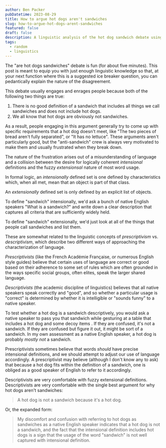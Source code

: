 ```yaml
---
author: Ben Packer
pubDatetime: 2023-08-29
title: How to argue hot dogs aren't sandwiches
slug: how-to-argue-hot-dogs-arent-sandwiches
featured: false
draft: false
description: A linguistic analysis of the hot dog sandwich debate using intensional vs extensional definitions
tags:
  - random
  - linguistics
---
```


The "are hot dogs sandwiches" debate is fun (for about five minutes). This post is meant to equip you with just enough linguistic knowledge so that, at your next function where this is a suggested ice breaker question, you can pedantically explain the nature of the disagreement.

This debate usually engages and enrages people because both of the following two things are true:

1. There is no good definition of a sandwich that includes all things we call sandwiches and does not include hot dogs.
2. We all know that hot dogs are obviously not sandwiches.

As a result, people engaging in this argument generally try to come up with specific requirements that a hot dog doesn't meet, like "The two pieces of bread aren't fully separated", or "It has no lettuce". These arguments aren't particularly good, but the "anti-sandwich" crew is always very motivated to make them and usually frustrated when they break down.

The nature of the frustration arises out of a misunderstanding of language and a collision between the desire for logically coherent *intensional* definitions and the fuzzy *extensionsal* nature of most word usage.

In formal logic, an *intensionally* defined set is one defined by characteristics which, when all met, mean that an object is part of that class.

An *extensionally* defined set is only defined by an explicit list of objects. 

To define "sandwich" intensionally, we'd ask a bunch of native English speakers "What is a sandwich?" and write down a clear description that captures all criteria that are sufficiently widely held.

To define "sandwich" extensionally, we'd just look at all of the things that people call sandwiches and list them.

These are somewhat related to the linguistic concepts of *prescriptivism* vs. *descriptivism*, which describe two different ways of approaching the characterization of language.

*Prescriptivists* (like the French Académie Française, or numerous English style guides) believe that certain uses of language are correct or good based on their adherence to some set of rules which are often grounded in the ways specific social groups, often elites, speak the larger shared language.

*Descriptivists* (the academic discipline of linguistics) believes that all native speakers speak correctly and "good", and so whether a particular usage is "correct" is determined by whether it is intelligible or "sounds funny" to a native speaker. 

To test whether a hot dog is a sandwich descriptively, you would ask a native speaker to pass you that sandwich while gesturing at a table that includes a hot dog and some decoy items . If they are confused, it's not a sandwich. If they are confused but figure it out, it might be sort of a sandwich. In my own assessment as a native English speaker, a hot dog is probably *mostly not* a sandwich.

Prescriptivists sometimes believe that words *should* have precise intensional definitions, and we should attempt to adjust our use of language accordingly. A prescriptivist may believe (although I don't know any to ask) that because a hot dog fits within the definition of a sandwich, one is obliged as a good speaker of English to refer to it accordingly.

Descriptivists are very comfortable with fuzzy extensional definitions. Descriptivists are very comfortable with the single best argument for why hot dogs aren't sandwiches:

> A hot dog is not a sandwich because it's a hot dog.

Or, the expanded form:

> My discomfort and confusion with referring to hot dogs as sandwiches as a native English speaker indicates that a hot dog is not a sandwich, and the fact that the intensional definition includes hot dogs is a sign that the usage of the word "sandwich" is not well captured with intensional definition.